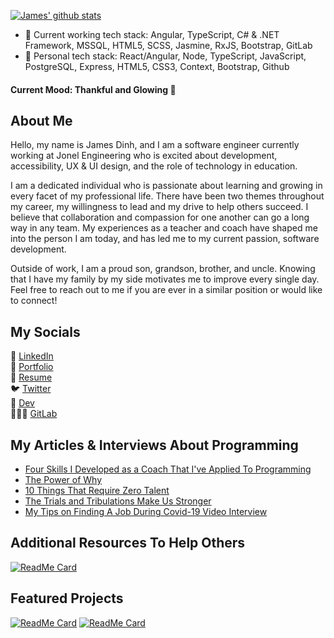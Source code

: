 [![James' github stats](https://github-readme-stats.vercel.app/api?username=jdinh8124&count_private=true&show_icons=true&theme=synthwave&hide=stars,issues,contribs)](https://github.com/jdinh8124)

- 🧱 Current working tech stack: Angular, TypeScript, C# & .NET Framework, MSSQL, HTML5, SCSS, Jasmine, RxJS, Bootstrap, GitLab
- 🌱 Personal tech stack: React/Angular, Node, TypeScript, JavaScript, PostgreSQL, Express, HTML5, CSS3, Context, Bootstrap, Github

#### Current Mood: Thankful and Glowing 💫

## About Me
Hello, my name is James Dinh, and I am a software engineer currently working at Jonel Engineering who is excited about development, accessibility, UX & UI design, and the role of technology in education.

I am a dedicated individual who is passionate about learning and growing in every facet of my professional life. There have been two themes throughout my career, my willingness to lead and my drive to help others succeed. I believe that collaboration and compassion for one another can go a long way in any team. My experiences as a teacher and coach have shaped me into the person I am today, and has led me to my current passion, software development.

Outside of work, I am a proud son, grandson, brother, and uncle. Knowing that I have my family by my side motivates me to improve every single day. Feel free to reach out to me if you are ever in a similar position or would like to connect! 

## My Socials
🔌 [LinkedIn](https://www.linkedin.com/in/jdinh8124/)<br /> 
🔗 [Portfolio](https://jamestdinh.com/)<br /> 
💼 [Resume](https://drive.google.com/file/d/1e1ENhtUm4c7rVg7a-6Mi21lYzF8iQCuV/view?usp=sharing)<br /> 
🐦 [Twitter](https://twitter.com/jdinh8124)<br /> 
📝 [Dev](https://dev.to/jdinh8124)<br /> 
👨🏽‍💻 [GitLab](https://gitlab.com/jdinh8124)<br /> 

## My Articles & Interviews About Programming
- [Four Skills I Developed as a Coach That I've Applied To Programming](https://www.linkedin.com/pulse/four-skills-i-developed-coach-ive-applied-programming-james-dinh/)
- [The Power of Why](https://www.linkedin.com/pulse/power-why-james-dinh/)
- [10 Things That Require Zero Talent](https://www.linkedin.com/feed/update/urn:li:activity:6635591280305025024/)
- [The Trials and Tribulations Make Us Stronger](https://www.linkedin.com/posts/jdinh8124_things-that-happened-to-me-during-my-job-activity-6669713512278970368-B3Uv)
- [My Tips on Finding A Job During Covid-19 Video Interview](https://www.youtube.com/watch?v=8DHsoY5eCzA)

## Additional Resources To Help Others
[![ReadMe Card](https://github-readme-stats.vercel.app/api/pin/?username=jdinh8124&repo=developer-resources)](https://github.com/jdinh8124/developer-resources)

## Featured Projects
[![ReadMe Card](https://github-readme-stats.vercel.app/api/pin/?username=jdinh8124&repo=Peytons-Omaha-Sales)](https://github.com/jdinh8124/Peytons-Omaha-Sales)
[![ReadMe Card](https://github-readme-stats.vercel.app/api/pin/?username=jdinh8124&repo=autonomous-timer)](https://github.com/jdinh8124/autonomous-timer)
 
